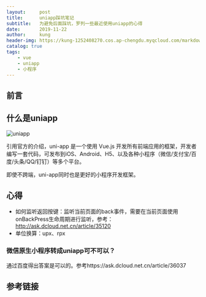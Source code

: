```yaml
---
layout:     post
title:      uniapp踩坑笔记
subtitle:   为避免后面踩坑，罗列一些最近使用uniapp的心得
date:       2019-11-22
author:     kung
header-img: https://kung-1252408270.cos.ap-chengdu.myqcloud.com/markdown/20191122112421.png
catalog: true
tags:
    - vue
    - uniapp
    - 小程序
---
```


## 前言

## 什么是uniapp

![uniapp](https://kung-1252408270.cos.ap-chengdu.myqcloud.com/markdown/20191122131740.png)

引用官方的介绍，uni-app 是一个使用 Vue.js 开发所有前端应用的框架，开发者编写一套代码，可发布到iOS、Android、H5、以及各种小程序（微信/支付宝/百度/头条/QQ/钉钉）等多个平台。

即使不跨端，uni-app同时也是更好的小程序开发框架。

## 心得

- 如何监听返回按键：监听当前页面的back事件，需要在当前页面使用onBackPress生命周期进行监听，参考：http://ask.dcloud.net.cn/article/35120
- 单位换算：upx、rpx

### 微信原生小程序转成uniapp可不可以？
通过百度得出答案是可以的。参考https://ask.dcloud.net.cn/article/36037

## 参考链接